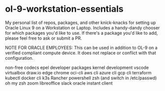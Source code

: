 # ol-9-workstation-essentials
My personal list of repos, packages, and other knick-knacks for setting up Oracle Linux 9 on a Workstation or Laptop. Includes a handy-dandy chooser for which packages you'd like to use. If there's a package you'd like to add, please feel free to ask or submit a PR. 

NOTE FOR ORACLE EMPLOYEES: This can be used in addition to OL-9 on a verified compliant compute device. It does not replace or conflict with that configuration.

non-free codecs
epel
developer packages
kernel development
vscode
virtualbox
draw.io
edge
chrome
oci-cli
aws cli
azure cli
gcp cli
terraform
kubectl
docker cli
k3s
Rancher
powershell
zsh (and switch in /etc/passwd)
oh my zsh
zoom
libreoffice
slack
oracle instant client
